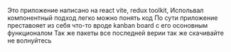 Это приложение написано на react vite, redux toolkit, 
Испольвал компонентный подход легко можно понять код 
По сути приложение преставояет из себя что-то вроде kanban  board с его осоновным функционалом 
Так же пакеты все последней верии так же скачивайте не волнуйтесь
